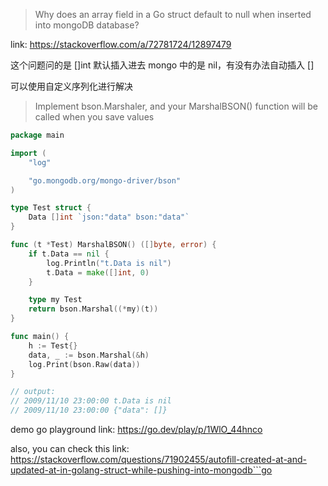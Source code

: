 > Why does an array field in a Go struct default to null when inserted into mongoDB database?

link: https://stackoverflow.com/a/72781724/12897479

这个问题问的是 []int 默认插入进去 mongo 中的是 nil，有没有办法自动插入 []

可以使用自定义序列化进行解决

> Implement bson.Marshaler, and your MarshalBSON() function will be called when you save values

```go
package main

import (
	"log"

	"go.mongodb.org/mongo-driver/bson"
)

type Test struct {
	Data []int `json:"data" bson:"data"`
}

func (t *Test) MarshalBSON() ([]byte, error) {
	if t.Data == nil {
		log.Println("t.Data is nil")
		t.Data = make([]int, 0)
	}

	type my Test
	return bson.Marshal((*my)(t))
}

func main() {
	h := Test{}
	data, _ := bson.Marshal(&h)
	log.Print(bson.Raw(data))
}

// output: 
// 2009/11/10 23:00:00 t.Data is nil
// 2009/11/10 23:00:00 {"data": []}

```

demo go playground link: https://go.dev/play/p/1WlO_44hnco

also, you can check this link: https://stackoverflow.com/questions/71902455/autofill-created-at-and-updated-at-in-golang-struct-while-pushing-into-mongodb```go

```